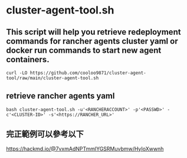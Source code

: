 # cluster-agent-tool.sh
## This script will help you retrieve redeployment commands for rancher agents cluster yaml or docker run commands to start new agent containers.
```
curl -LO https://github.com/cooloo9871/cluster-agent-tool/raw/main/cluster-agent-tool.sh
```
## retrieve rancher agents yaml
```
bash cluster-agent-tool.sh -u'<RANCHERACCOUNT>' -p'<PASSWD>' -c'<CLUSTER-ID>' -s'<https://RANCHER_URL>'
```

## 完正範例可以參考以下
https://hackmd.io/@7vxmAdNPTmmlYGSRMuvbmw/HyIoXwwnh
